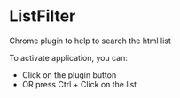# ListFilter
Chrome plugin to help to search the html list 

To activate application, you can:
* Click on the plugin button
* OR press Ctrl + Click on the list

